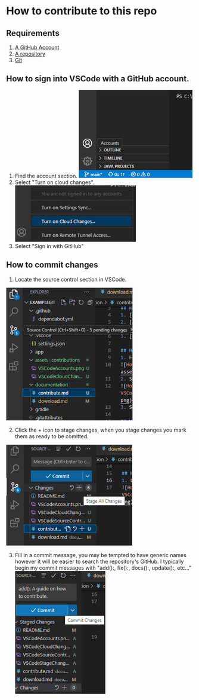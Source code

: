 # How to contribute to this repo

## Requirements
1. [A GitHub Account](https://github.com/signup)
2. [A repository](download.md#how-to-download-a-github-repository)
3. [Git](download.md#how-to-download-git)

## How to sign into VSCode with a GitHub account.
1. Find the account section.
![Hovering over the account button in VSCode](../assets/contributions/VSCodeAccounts.png)
2. Select "Turn on cloud changes".
![Hovering over the "Turn on cloud changes" in VSCode](../assets/contributions/VSCodeCloudChanges.png)
3. Select "Sign in with GitHub"

## How to commit changes
1. Locate the source control section in VSCode.

![Hovering over the "Source Control" section in VSCode](../assets/contributions/VSCodeSourceControl.png)

2. Click the + icon to stage changes, when you stage changes you mark them as ready to be comitted.

![Hovering over "Stage Changes" button in VSCode](../assets/contributions/VSCodeStageChanges.png)

3. Fill in a commit message, you may be tempted to have generic names however it will be easier to search the repository's GitHub. I typically begin my commit messages with "add():, fix():, docs():, update():, etc..." 
![Hovering over "Commit Changes" button in VSCode](../assets/contributions/VSCodeCommitChanges.png)